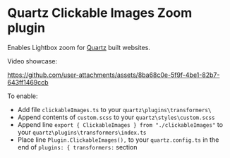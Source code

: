 # Quartz Clickable Images Zoom plugin
Enables Lightbox zoom for [Quartz](https://github.com/jackyzha0/quartz) built websites.

Video showcase:

https://github.com/user-attachments/assets/8ba68c0e-5f9f-4be1-82b7-643ff1469ccb

To enable:
- Add file `clickableImages.ts` to your `quartz\plugins\transformers\`
- Append contents of `custom.scss` to your `quartz\styles\custom.scss`
- Append line `export { ClickableImages } from "./clickableImages"` to your `quartz\plugins\transformers\index.ts`
- Place line `Plugin.ClickableImages(),` to your `quartz.config.ts` in the end of `plugins: { transformers:` section




